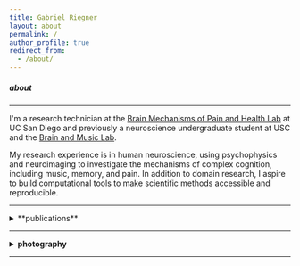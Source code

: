 ```yaml
---
title: Gabriel Riegner
layout: about
permalink: /
author_profile: true
redirect_from: 
  - /about/
---
```


##### about
---
I'm a research technician at the [Brain Mechanisms of Pain and Health Lab](https://www.zeidanlab.com/) at UC San Diego and previously a neuroscience undergraduate student at USC and the [Brain and Music Lab](https://dornsife.usc.edu/labs/brainandmusic/). 

My research experience is in human neuroscience, using psychophysics and neuroimaging to investigate the mechanisms of complex cognition, including music, memory, and pain. In addition to domain research, I aspire to build computational tools to make scientific methods accessible and reproducible.

---

<details markdown=block>
<summary markdown=span>**publications**</summary>

<small>
<b>2020</b>  
A Jinich, E Garland, J Baumgartner, N Gonzalez, <b>G Riegner</b>, J Birenbaum, L Case,  F Zeidan.
<a href='assets/publications/2020-jinich.pdf'>
Neurophysiological mechanisms supporting mindfulness meditation–based pain relief: an updated review.</a>
<i>Current Pain and Headache Reports</i><br>  
<b>2019</b>  
<b>G Riegner</b>.
<a href='assets/publications/2019-riegner.pdf'>
Thesis on recognition memory for melody.</a>
<i>USC undergraduate neuroscience program</i></small>

</details>

---

<details>
	<summary><b>photography</b></summary>
		
  {% include carousel.html height='75' unit='%' duration='7' %}

</details>

---